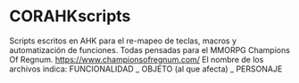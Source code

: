 # CORAHKscripts
Scripts escritos en AHK para el re-mapeo de teclas, macros y automatización de funciones. Todas pensadas para el MMORPG Champions Of Regnum. https://www.championsofregnum.com/
El nombre de los archivos indica: FUNCIONALIDAD _ OBJETO (al que afecta) _ PERSONAJE

